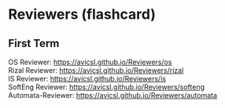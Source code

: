 # Reviewers (flashcard)
## First Term
OS Reviewer: https://avicsl.github.io/Reviewers/os  
Rizal Reviewer: https://avicsl.github.io/Reviewers/rizal  
IS Reviewer: https://avicsl.github.io/Reviewers/is  
SoftEng Reviewer: https://avicsl.github.io/Reviewers/softeng  
Automata-Reviewer:  https://avicsl.github.io/Reviewers/automata  

